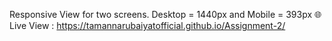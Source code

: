 Responsive View for two screens.
Desktop = 1440px and Mobile = 393px
🌐 Live View : https://tamannarubaiyatofficial.github.io/Assignment-2/
